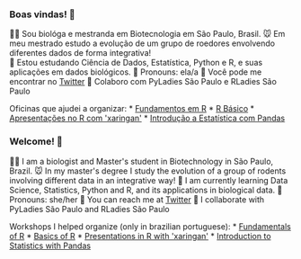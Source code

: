 ### Boas vindas! 👋

👩‍🔬 Sou biológa e mestranda em Biotecnologia em São Paulo, Brasil.
🐭 Em meu mestrado estudo a evolução de um grupo de roedores envolvendo diferentes dados de forma integrativa!  
📖 Estou estudando Ciência de Dados, Estatística, Python e R, e suas aplicações em dados biológicos. 
:raising_hand: Pronouns: ela/a 
💬 Você pode me encontrar no [Twitter](twitter.com/mariguilardi) 
💪 Colaboro com PyLadies São Paulo e RLadies São Paulo

Oficinas que ajudei a organizar:
 \* [Fundamentos em R](https://github.com/mariguilardi/2019-05-Fundamentals-Of-R-R-LadiesSP) 
 \* [R Básico](https://github.com/beatrizmilz/2020-R-Ladies-SP-Basico)
 \* [Apresentações no R com 'xaringan'](https://github.com/beatrizmilz/aMostra-IME-2019-Xaringan)
 \* [Introdução a Estatística com Pandas](https://github.com/mariguilardi/data-science/tree/master/workshops/workshop_introdu%C3%A7%C3%A3o_estatistica_pandas)
  
### Welcome! 👋

👩‍🔬 I am a  biologist and Master's student in Biotechnology in São Paulo, Brazil.
🐭 In my master's degree I study the evolution of a group of rodents involving different data in an integrative way!
📖 I am currently learning Data Science, Statistics, Python and R, and its applications in biological data. 
:raising_hand: Pronouns: she/her 
💬 You can reach me at [Twitter](twitter.com/mariguilardi) 
💪 I collaborate with PyLadies São Paulo and RLadies São Paulo

Workshops I helped organize (only in brazilian portuguese):
 \* [Fundamentals of R](https://github.com/mariguilardi/2019-05-Fundamentals-Of-R-R-LadiesSP) 
 \* [Basics of R](https://github.com/beatrizmilz/2020-R-Ladies-SP-Basico)
 \* [Presentations in R with 'xaringan'](https://github.com/beatrizmilz/aMostra-IME-2019-Xaringan)
 \* [Introduction to Statistics with Pandas](https://github.com/mariguilardi/data-science/tree/master/workshops/workshop_introdu%C3%A7%C3%A3o_estatistica_pandas)
